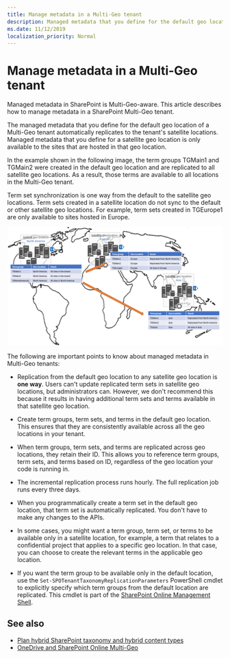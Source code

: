 ```yaml
---
title: Manage metadata in a Multi-Geo tenant
description: Managed metadata that you define for the default geo location of a Multi-Geo tenant is automatically replicated to the tenant's satellite locations, and is only available to the sites hosted in that geo location.
ms.date: 11/12/2019
localization_priority: Normal
---
```


# Manage metadata in a Multi-Geo tenant

Managed metadata in SharePoint is Multi-Geo-aware. This article describes how to manage metadata in a SharePoint Multi-Geo tenant.

The managed metadata that you define for the default geo location of a Multi-Geo tenant automatically replicates to the tenant's satellite locations. Managed metadata that you define for a satellite geo location is only available to the sites that are hosted in that geo location.

In the example shown in the following image, the term groups TGMain1 and TGMain2 were created in the default geo location and are replicated to all satellite geo locations. As a result, those terms are available to all locations in the Multi-Geo tenant. 

Term set synchronization is one way from the default to the satellite geo locations. Term sets created in a satellite location do not sync to the default or other satellite geo locations. For example, term sets created in TGEurope1 are only available to sites hosted in Europe.

![world map showing a Mutli-Geo tenant with the default geo location in North America and satellite geo locations in Europe and Asia, and term groups syncing from the default to the satellite geo locations](media/multigeo/multigeomanagedmetadata_intro.png)

The following are important points to know about managed metadata in Multi-Geo tenants:

- Replication from the default geo location to any satellite geo location is **one way**. Users can't update  replicated term sets in satellite geo locations, but administrators can. However, we don't recommend this because it results in having additional term sets and terms available in that satellite geo location. 

- Create term groups, term sets, and terms in the default geo location. This ensures that they are consistently available across all the geo locations in your tenant. 

- When term groups, term sets, and terms are replicated across geo locations, they retain their ID. This allows you to reference term groups, term sets, and terms based on ID, regardless of the geo location your code is running in. 

- The incremental replication process runs hourly. The full replication job runs every three days. 

- When you programmatically create a term set in the default geo location, that term set is automatically replicated. You don't have to make any changes to the APIs. 

- In some cases, you might want a term group, term set, or terms to be available only in a satellite location, for example, a term that relates to a confidential project that applies to a specific geo location. In that case, you can choose to create the relevant terms in the applicable geo location. 

- If you want the term group to be available only in the default location, use the `Set-SPOTenantTaxonomyReplicationParameters` PowerShell cmdlet to explicitly specify which term groups from the default location are replicated. This cmdlet is part of the [SharePoint Online Management Shell](https://www.microsoft.com/download/details.aspx?id=35588).


## See also

- [Plan hybrid SharePoint taxonomy and hybrid content types](https://docs.microsoft.com/SharePoint/hybrid/plan-hybrid-sharepoint-taxonomy-and-hybrid-content-types) 
- [OneDrive and SharePoint Online Multi-Geo](multigeo-introduction.md)
